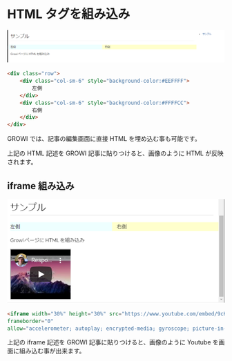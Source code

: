 # HTML タグを組み込み

![html](./images/include_html.png)

```markdown
<div class="row">
    <div class="col-sm-6" style="background-color:#EEFFFF">
        左側
    </div>
    <div class="col-sm-6" style="background-color:#FFFFCC">
        右側
    </div>
</div>
```

GROWI では、記事の編集画面に直接 HTML を埋め込む事も可能です。

上記の HTML 記述を GROWI 記事に貼りつけると、画像のように HTML が反映されます。

## iframe 組み込み

![iframe](./images/include_iframe.png)

```markdown
<iframe width="30%" height="30%" src="https://www.youtube.com/embed/9cKsq14Kfsw"
frameborder="0"
allow="accelerometer; autoplay; encrypted-media; gyroscope; picture-in-picture" allowfullscreen></iframe>
```

上記の iframe 記述を GROWI 記事に貼りつけると、画像のように Youtube を画面に組み込む事が出来ます。
